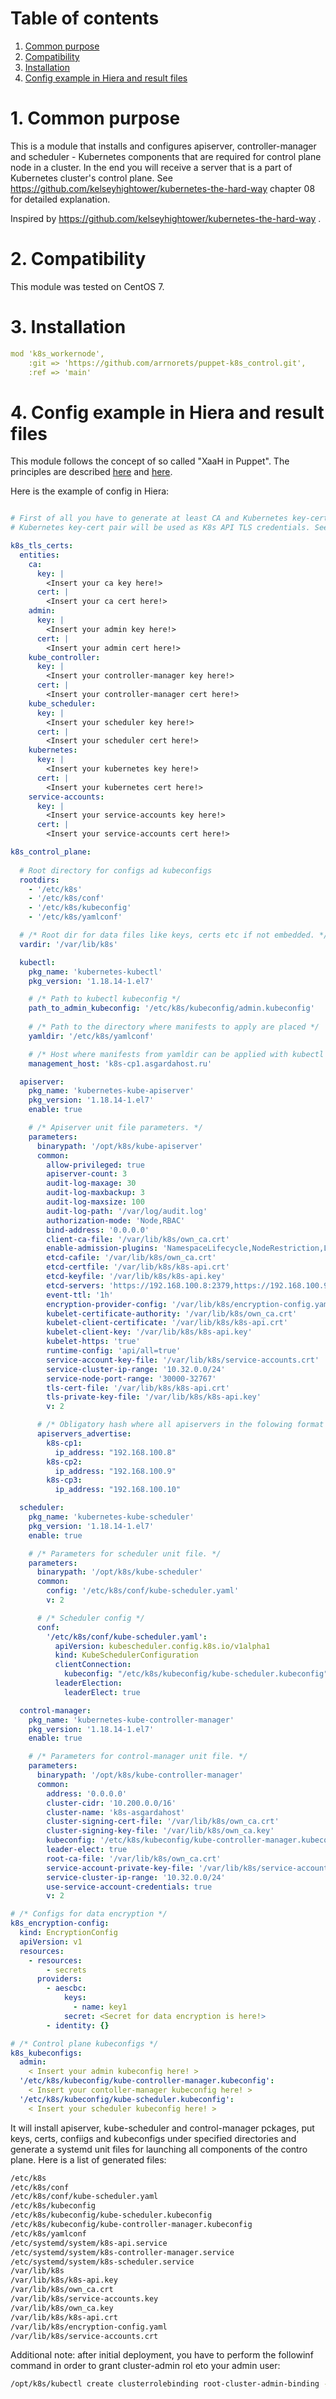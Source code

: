 # Table of contents
1. [Common purpose](#1-common-purpose)
2. [Compatibility](#2-compatibility)
3. [Installation](#3-installation)
4. [Config example in Hiera and result files](#4-config-example-in-hiera-and-result-files)


# 1. Common purpose
This is a module that installs and configures apiserver, controller-manager and scheduler - Kubernetes components that are required for control plane node in a cluster. In the end you will receive a server that is a part of Kubernetes cluster's control plane. See https://github.com/kelseyhightower/kubernetes-the-hard-way chapter 08 for detailed explanation.

Inspired by https://github.com/kelseyhightower/kubernetes-the-hard-way .

# 2. Compatibility
This module was tested on CentOS 7.

# 3. Installation
```yaml
mod 'k8s_workernode',
    :git => 'https://github.com/arrnorets/puppet-k8s_control.git',
    :ref => 'main'
```

# 4. Config example in Hiera and result files
This module follows the concept of so called "XaaH in Puppet". The principles are described [here](https://asgardahost.ru/library/syseng-guide/00-rules-and-conventions-while-working-with-software-and-tools/puppet-modules-organization/) and [here](https://asgardahost.ru/library/syseng-guide/00-rules-and-conventions-while-working-with-software-and-tools/3-hashes-in-hiera/).


Here is the example of config in Hiera:
```yaml

# First of all you have to generate at least CA and Kubernetes key-cert pairs in order to configure authentication of API server against ETCD and against other management components. 
# Kubernetes key-cert pair will be used as K8s API TLS credentials. See more deatils on https://github.com/kelseyhightower/kubernetes-the-hard-way, chapters 04, 05 and 06.

k8s_tls_certs:
  entities:
    ca:
      key: |
        <Insert your ca key here!>
      cert: |
        <Insert your ca cert here!>
    admin:
      key: |
        <Insert your admin key here!>
      cert: |
        <Insert your admin cert here!>
    kube_controller:
      key: |
        <Insert your controller-manager key here!>
      cert: |
        <Insert your controller-manager cert here!>
    kube_scheduler:
      key: |
        <Insert your scheduler key here!>
      cert: |
        <Insert your scheduler cert here!>
    kubernetes:
      key: |
        <Insert your kubernetes key here!>
      cert: |
        <Insert your kubernetes cert here!>
    service-accounts:
      key: |
        <Insert your service-accounts key here!>
      cert: |
        <Insert your service-accounts cert here!>

k8s_control_plane:
  
  # Root directory for configs ad kubeconfigs
  rootdirs:
    - '/etc/k8s'
    - '/etc/k8s/conf'
    - '/etc/k8s/kubeconfig'
    - '/etc/k8s/yamlconf'

  # /* Root dir for data files like keys, certs etc if not embedded. */
  vardir: '/var/lib/k8s'

  kubectl:
    pkg_name: 'kubernetes-kubectl'
    pkg_version: '1.18.14-1.el7'

    # /* Path to kubectl kubeconfig */
    path_to_admin_kubeconfig: '/etc/k8s/kubeconfig/admin.kubeconfig'
    
    # /* Path to the directory where manifests to apply are placed */
    yamldir: '/etc/k8s/yamlconf'

    # /* Host where manifests from yamldir can be applied with kubectl to cluster. */
    management_host: 'k8s-cp1.asgardahost.ru'

  apiserver:
    pkg_name: 'kubernetes-kube-apiserver'
    pkg_version: '1.18.14-1.el7'
    enable: true

    # /* Apiserver unit file parameters. */
    parameters:
      binarypath: '/opt/k8s/kube-apiserver'
      common:
        allow-privileged: true
        apiserver-count: 3
        audit-log-maxage: 30
        audit-log-maxbackup: 3
        audit-log-maxsize: 100
        audit-log-path: '/var/log/audit.log'
        authorization-mode: 'Node,RBAC'
        bind-address: '0.0.0.0'
        client-ca-file: '/var/lib/k8s/own_ca.crt'
        enable-admission-plugins: 'NamespaceLifecycle,NodeRestriction,LimitRanger,ServiceAccount,DefaultStorageClass,ResourceQuota'
        etcd-cafile: '/var/lib/k8s/own_ca.crt'
        etcd-certfile: '/var/lib/k8s/k8s-api.crt'
        etcd-keyfile: '/var/lib/k8s/k8s-api.key'
        etcd-servers: 'https://192.168.100.8:2379,https://192.168.100.9:2379,https://192.168.100.10:2379'
        event-ttl: '1h'
        encryption-provider-config: '/var/lib/k8s/encryption-config.yaml'
        kubelet-certificate-authority: '/var/lib/k8s/own_ca.crt'
        kubelet-client-certificate: '/var/lib/k8s/k8s-api.crt'
        kubelet-client-key: '/var/lib/k8s/k8s-api.key'
        kubelet-https: 'true'
        runtime-config: 'api/all=true'
        service-account-key-file: '/var/lib/k8s/service-accounts.crt'
        service-cluster-ip-range: '10.32.0.0/24'
        service-node-port-range: '30000-32767'
        tls-cert-file: '/var/lib/k8s/k8s-api.crt'
        tls-private-key-file: '/var/lib/k8s/k8s-api.key'
        v: 2

      # /* Obligatory hash where all apiservers in the folowing format must be enumerated. */
      apiservers_advertise:
        k8s-cp1:
          ip_address: "192.168.100.8"
        k8s-cp2:
          ip_address: "192.168.100.9"
        k8s-cp3:
          ip_address: "192.168.100.10"

  scheduler:
    pkg_name: 'kubernetes-kube-scheduler'
    pkg_version: '1.18.14-1.el7'
    enable: true

    # /* Parameters for scheduler unit file. */
    parameters:
      binarypath: '/opt/k8s/kube-scheduler'
      common:
        config: '/etc/k8s/conf/kube-scheduler.yaml'
        v: 2

      # /* Scheduler config */
      conf:
        '/etc/k8s/conf/kube-scheduler.yaml':
          apiVersion: kubescheduler.config.k8s.io/v1alpha1
          kind: KubeSchedulerConfiguration
          clientConnection:
            kubeconfig: "/etc/k8s/kubeconfig/kube-scheduler.kubeconfig"
          leaderElection:
            leaderElect: true

  control-manager:
    pkg_name: 'kubernetes-kube-controller-manager'
    pkg_version: '1.18.14-1.el7'
    enable: true

    # /* Parameters for control-manager unit file. */
    parameters:
      binarypath: '/opt/k8s/kube-controller-manager'
      common:
        address: '0.0.0.0'
        cluster-cidr: '10.200.0.0/16'
        cluster-name: 'k8s-asgardahost'
        cluster-signing-cert-file: '/var/lib/k8s/own_ca.crt'
        cluster-signing-key-file: '/var/lib/k8s/own_ca.key'
        kubeconfig: '/etc/k8s/kubeconfig/kube-controller-manager.kubeconfig'
        leader-elect: true
        root-ca-file: '/var/lib/k8s/own_ca.crt'
        service-account-private-key-file: '/var/lib/k8s/service-accounts.key'
        service-cluster-ip-range: '10.32.0.0/24'
        use-service-account-credentials: true
        v: 2

# /* Configs for data encryption */
k8s_encryption-config:
  kind: EncryptionConfig
  apiVersion: v1
  resources:
    - resources:
        - secrets
      providers:
        - aescbc:
            keys:
              - name: key1
	        secret: <Secret for data encryption is here!>
        - identity: {}

# /* Control plane kubeconfigs */
k8s_kubeconfigs:
  admin:
    < Insert your admin kubeconfig here! >
  '/etc/k8s/kubeconfig/kube-controller-manager.kubeconfig':
    < Insert your contoller-manager kubeconfig here! >
  '/etc/k8s/kubeconfig/kube-scheduler.kubeconfig':
    < Insert your scheduler kubeconfig here! >
```


It will install apiserver, kube-scheduler and control-manager pckages, put keys, certs, confiigs and kubeconfigs  under specified directories and generate a systemd unit files for launching all components of the contro plane. Here is a list of generated files:
```bash
/etc/k8s
/etc/k8s/conf
/etc/k8s/conf/kube-scheduler.yaml
/etc/k8s/kubeconfig
/etc/k8s/kubeconfig/kube-scheduler.kubeconfig
/etc/k8s/kubeconfig/kube-controller-manager.kubeconfig
/etc/k8s/yamlconf
/etc/systemd/system/k8s-api.service
/etc/systemd/system/k8s-controller-manager.service
/etc/systemd/system/k8s-scheduler.service
/var/lib/k8s
/var/lib/k8s/k8s-api.key
/var/lib/k8s/own_ca.crt
/var/lib/k8s/service-accounts.key
/var/lib/k8s/own_ca.key
/var/lib/k8s/k8s-api.crt
/var/lib/k8s/encryption-config.yaml
/var/lib/k8s/service-accounts.crt
```

Additional note: after initial deployment, you have to perform the followinf command in order to grant cluster-admin rol eto your admin user:
```bash
/opt/k8s/kubectl create clusterrolebinding root-cluster-admin-binding --clusterrole=cluster-admin --user=admin
```
